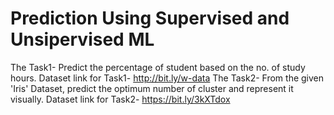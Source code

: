 # Prediction Using Supervised and Unsipervised ML
The Task1- Predict the percentage of student based on the no. of study hours. 
Dataset link for Task1- http://bit.ly/w-data
The Task2- From the given 'Iris' Dataset, predict the optimum number of cluster and represent it visually.
Dataset link for Task2- https://bit.ly/3kXTdox
